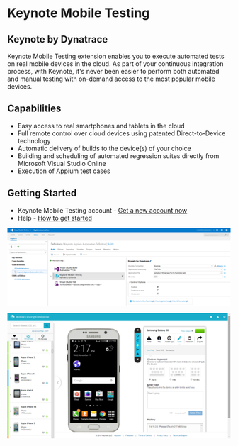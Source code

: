 # Keynote Mobile Testing
## Keynote by Dynatrace

Keynote Mobile Testing extension enables you to execute automated tests on real mobile devices in the cloud. As part of your continuous integration process, with Keynote, it's never been easier to perform both automated and manual testing with on-demand access to the most popular mobile devices.

## Capabilities

* Easy access to real smartphones and tablets in the cloud
* Full remote control over cloud devices using patented Direct-to-Device technology
* Automatic delivery of builds to the device(s) of your choice
* Building and scheduling of automated regression suites directly from Microsoft Visual Studio Online
* Execution of Appium test cases

## Getting Started

* Keynote Mobile Testing account - [Get a new account now](http://www.keynote.com/solutions/testing/microsoft-visual-studio-team-foundation-server-integration)
* Help -  [How to get started](http://www.keynote.com/support/MobileTesting_help/MicrosoftVSO_Help.html)



![screenshot](images/screenshot3.png)

![screenshot](images/screenshot1.jpg)




